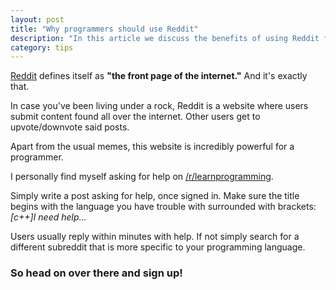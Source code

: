 ```yaml
---
layout: post
title: "Why programmers should use Reddit"
description: "In this article we discuss the benefits of using Reddit for programming help."
category: tips
---
```


[Reddit](https://reddit.com) defines itself as **"the front page of the internet."** And it's exactly that.

In case you've been living under a rock, Reddit is a website where users submit content found all over the internet. Other users get to upvote/downvote said posts.

Apart from the usual memes, this website is incredibly powerful for a programmer.

I personally find myself asking for help on [/r/learnprogramming](https://www.reddit.com/r/learnprogramming).

Simply write a post asking for help, once signed in. Make sure the title begins with the language you have trouble with surrounded with brackets: _[c++]I need help..._

Users usually reply within minutes with help. If not simply search for a different subreddit that is more specific to your programming language.

### So head on over there and sign up!
